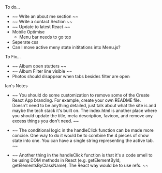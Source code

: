 To do...

- ~~ Write an about me section ~~
- ~~ Write a contact Section ~~
- ~~ Update to latest React ~~
- Mobile Optimise
  - Menu bar needs to go top
- Seperate css
- Can I move active meny state inititations into Menu.js?

To Fix...

- ~~ Album open stutters ~~
- ~~ Album Filter line visible ~~
- Photos should disappear when tabs besides filter are open

Ian's Notes

- ~~ You should do some customization to remove some of the Create React App branding. For example, create your own README file. Doesn't need to be anything detailed, just talk about what the site is and maybe the tech stack it's built on. The index.html is another place where you should update the title, meta description, favicon, and remove any excess things you don't need. ~~

- ~~ The conditional logic in the handleClick function can be made more concise. One way to do it would be to combine the 4 pieces of show state into one. You can have a single string representing the active tab. ~~

- ~~ Another thing in the handleClick function is that it's a code smell to be using DOM methods in React (e.g. getElementById, getElementsByClassName). The React way would be to use refs. ~~
